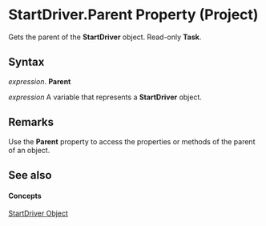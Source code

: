 
# StartDriver.Parent Property (Project)

Gets the parent of the  **StartDriver** object. Read-only **Task**.


## Syntax

 _expression_. **Parent**

 _expression_ A variable that represents a **StartDriver** object.


## Remarks

Use the  **Parent** property to access the properties or methods of the parent of an object.


## See also


#### Concepts


[StartDriver Object](4df2c386-a31e-faea-e286-d510f11cca57.md)